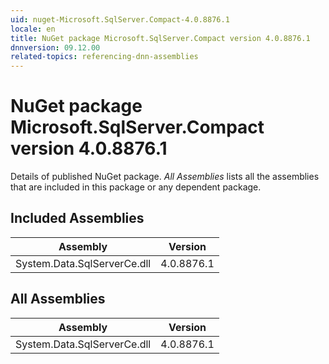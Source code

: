 ```yaml
---
uid: nuget-Microsoft.SqlServer.Compact-4.0.8876.1
locale: en
title: NuGet package Microsoft.SqlServer.Compact version 4.0.8876.1
dnnversion: 09.12.00
related-topics: referencing-dnn-assemblies
---
```


# NuGet package Microsoft.SqlServer.Compact version 4.0.8876.1
Details of published NuGet package.
*All Assemblies* lists all the assemblies that are included in this package or any dependent package.

## Included Assemblies

|Assembly|Version|
|---|---|
|System.Data.SqlServerCe.dll|4.0.8876.1|

## All Assemblies

|Assembly|Version|
|---|---|
|System.Data.SqlServerCe.dll|4.0.8876.1|

